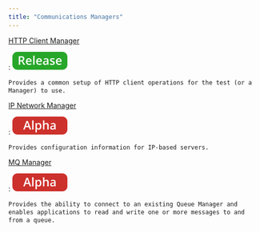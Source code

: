 ```yaml
---
title: "Communications Managers"
---
```


[HTTP Client Manager](./http-client-manager.md)

:   ![release](../../../assets/images/tags/release.svg)

    Provides a common setup of HTTP client operations for the test (or a Manager) to use.


[IP Network Manager](./ipnetwork-manager.md)

:   ![alpha](../../../assets/images/tags/alpha.svg)

    Provides configuration information for IP-based servers.


[MQ Manager](./mq-manager.md)

:   ![alpha](../../../assets/images/tags/alpha.svg)

    Provides the ability to connect to an existing Queue Manager and enables applications to read and write one or more messages to and from a queue.
